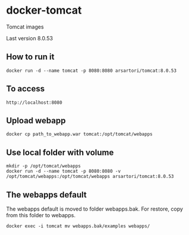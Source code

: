 # docker-tomcat
Tomcat images  

Last version 8.0.53  

## How to run it

```
docker run -d --name tomcat -p 8080:8080 arsartori/tomcat:8.0.53
```

## To access

```
http://localhost:8080
```

## Upload webapp

```
docker cp path_to_webapp.war tomcat:/opt/tomcat/webapps
```

## Use local folder with volume

```
mkdir -p /opt/tomcat/webapps
docker run -d --name tomcat -p 8080:8080 -v /opt/tomcat/webapps:/opt/tomcat/webapps arsartori/tomcat:8.0.53
```

## The webapps default
The webapps default is moved to folder webapps.bak. For restore, copy from this folder to webapps.
```
docker exec -i tomcat mv webapps.bak/examples webapps/
```
